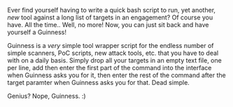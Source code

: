 Ever find yourself having to write a quick bash script to run, yet another, *new* tool against a long list of targets in an engagement? Of course you have. All the time..
Well, no more!
Now, you can just sit back and have yourself a Guinness!

Guinness is a *very* simple tool wrapper script for the endless number of simple scanners, PoC scripts, new attack tools, etc. that you have to deal with on a daily basis. Simply drop all your targets in an empty text file, one per line, add then enter the first part of the command into the interface when Guinness asks you for it, then enter the rest of the command after the target paramter when Guinness asks you for that. Dead simple.

Genius? Nope, Guinness. :) 
